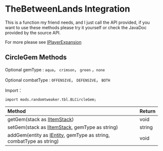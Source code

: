# TheBetweenLands Integration

This is a function my friend needs, and I just call the API provided, if you want to use these methods please try it yourself or check the JavaDoc provided by the source API.

For more please see [IPlayerExpansion](https://github.com/ikexing-cn/RandomTweaker/blob/1.12/wiki/en_us/IPlayerExpansion.md)

## CircleGem Methods

Optional gemType : `aqua`， `crimson`， `green` ，`none`

Optional combatType : `OFFENSIVE`， `DEFENSIVE`， `BOTH`

Import：

```zenscript
import mods.randomtweaker.tbl.BLCircleGem;
```

| Method                                                       | Return |
| :----------------------------------------------------------- | :----- |
| getGem(stack as [IItemStack](https://docs.blamejared.com/1.12/en/Vanilla/Items/IItemStack/)) | void   |
| setGem(stack as [IItemStack](https://docs.blamejared.com/1.12/en/Vanilla/Items/IItemStack/), gemType as string) | string |
| addGem(entity as [IEntity](https://docs.blamejared.com/1.12/en/Vanilla/Entities/IEntity/), gemType as string, combatType as string) | void   |